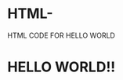 # HTML-
HTML CODE FOR HELLO WORLD

<html>
  <head>
    <title> </title>
      </head>
    <body>
      <h1>HELLO WORLD!!</h1>
    </body>
    </html>
